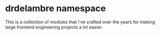 drdelambre namespace
==========

This is a collection of modules that i've crafted over the years for making large frontend engineering projects a lot easier.